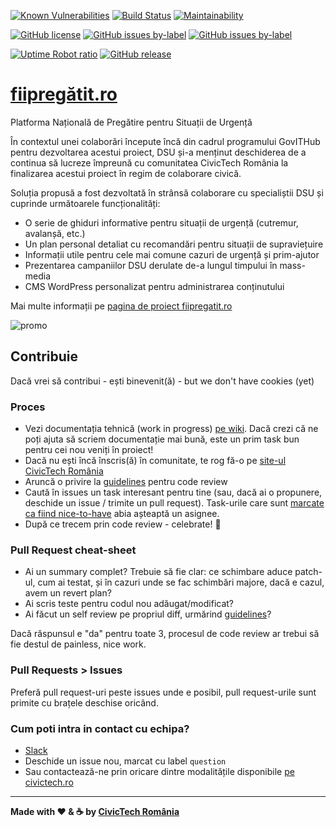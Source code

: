 [![Known Vulnerabilities](https://snyk.io/test/github/civictechro/fiipregatit.ro/badge.svg?targetFile=site/web/app/themes/sage/package.json)](https://snyk.io/test/github/civictechro/fiipregatit.ro) [![Build Status](https://travis-ci.org/civictechro/fiipregatit.ro.svg?branch=master)](https://travis-ci.org/civictechro/fiipregatit.ro) [![Maintainability](https://api.codeclimate.com/v1/badges/f49d0f2956c946dca950/maintainability)](https://codeclimate.com/github/civictechro/fiipregatit.ro/maintainability)

[![GitHub license](https://img.shields.io/github/license/civictechro/fiipregatit.ro.svg)](https://github.com/civictechro/fiipregatit.ro/blob/master/LICENSE) [![GitHub issues by-label](https://img.shields.io/github/issues-raw/civictechro/fiipregatit.ro/help%20wanted.svg)](https://github.com/civictechro/fiipregatit.ro/issues) [![GitHub issues by-label](https://img.shields.io/github/issues-raw/civictechro/fiipregatit.ro/good%20first%20task.svg)](https://github.com/civictechro/fiipregatit.ro/issues) 

[![Uptime Robot ratio](https://img.shields.io/uptimerobot/ratio/m780065655-d0fbe8f3ee56dd3880fdf16b.svg)](https://fiipregatit.ro) [![GitHub release](https://img.shields.io/github/release/civictechro/fiipregatit.ro/all.svg)](https://github.com/civictechro/fiipregatit.ro)



# [fiipregătit.ro](https://fiipregatit.ro)
Platforma Națională de Pregătire pentru Situații de Urgență

În contextul unei colaborări începute încă din cadrul programului GovITHub pentru dezvoltarea acestui proiect, DSU și-a menținut deschiderea de a continua să lucreze împreună cu comunitatea CivicTech România la finalizarea acestui proiect în regim de colaborare civică.

Soluția propusă a fost dezvoltată în strânsă colaborare cu specialiștii DSU și cuprinde următoarele funcționalități:

- O serie de ghiduri informative pentru situații de urgență (cutremur, avalanșă, etc.)
- Un plan personal detaliat cu recomandări pentru situații de supraviețuire
- Informații utile pentru cele mai comune cazuri de urgență și prim-ajutor
- Prezentarea campaniilor DSU derulate de-a lungul timpului în mass-media
- CMS WordPress personalizat pentru administrarea conținutului

Mai multe informații pe [pagina de proiect fiipregatit.ro](https://civictech.ro/proiecte/fiipregatit-ro-platoforma-de-informare-pentru-situatii-de-urgenta)

![promo](https://fiipregatit.ro/app/themes/sage/dist/images/share_fb_default.jpg)

## Contribuie

Dacă vrei să contribui - ești binevenit(ă) - but we don't have cookies (yet) 

### Proces
- Vezi documentația tehnică (work in progress) [pe wiki](https://github.com/civictechro/fiipregatit.ro/wiki). Dacă crezi că ne poți ajuta să scriem documentație mai bună, este un prim task bun pentru cei nou veniți în proiect!
- Dacă nu ești încă înscris(ă) în comunitate, te rog fă-o pe [site-ul CivicTech România](https://civictech.ro/hai-si-tu)
- Aruncă o privire la [guidelines](https://github.com/civictechro/guidelines/blob/master/CODE_REVIEW.md) pentru code review 
- Caută în issues un task interesant pentru tine (sau, dacă ai o propunere, deschide un issue / trimite un pull request). Task-urile care sunt [marcate ca fiind nice-to-have](https://github.com/civictechro/fiipregatit.ro/issues?q=is%3Aissue+is%3Aopen+label%3A%22nice+to+have%22) abia așteaptă un asignee.
- După ce trecem prin code review - celebrate! :tada:

### Pull Request cheat-sheet
- Ai un summary complet? Trebuie să fie clar: ce schimbare aduce patch-ul, cum ai testat, și în cazuri unde se fac schimbări majore, dacă e cazul, avem un revert plan?
- Ai scris teste pentru codul nou adăugat/modificat? 
- Ai făcut un self review pe propriul diff, urmărind [guidelines](https://github.com/civictechro/guidelines/blob/master/CODE_REVIEW.md)?

Dacă răspunsul e "da" pentru toate 3, procesul de code review ar trebui să fie destul de painless, nice work.

### Pull Requests > Issues
Preferă pull request-uri peste issues unde e posibil, pull request-urile sunt primite cu brațele deschise oricând.  

### Cum poti intra in contact cu echipa?
- [Slack](https://civictechro.slack.com/messages/C6FQBM134/)
- Deschide un issue nou, marcat cu label `question`
- Sau contactează-ne prin oricare dintre modalitățile disponibile [pe civictech.ro](https://civictech.ro/contact)

----------

**Made with :heart: & :coffee: by [CivicTech România](https://civictech.ro/)**
